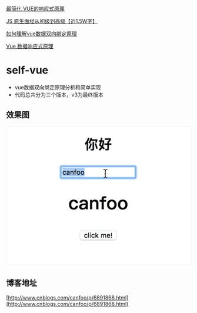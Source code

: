 [最简化 VUE的响应式原理](https://zhuanlan.zhihu.com/p/88648401)

[JS 原生面经从初级到高级【近1.5W字】](https://cloud.tencent.com/developer/article/1525692)

[如何理解vue数据双向绑定原理](https://zhuanlan.zhihu.com/p/138710460)

[Vue 数据响应式原理](https://www.jianshu.com/p/4dff7c2cdaaa)

# self-vue

- vue数据双向绑定原理分析和简单实现
- 代码总共分为三个版本，v3为最终版本

## 效果图
![Mou icon](./selfvue.gif)
## 博客地址
[http://www.cnblogs.com/canfoo/p/6891868.html](http://www.cnblogs.com/canfoo/p/6891868.html)


